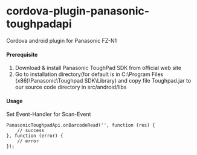 # cordova-plugin-panasonic-toughpadapi

Cordova android plugin for Panasonic FZ-N1

#### Prerequisite
1. Download & install Panasonic ToughPad SDK from official web site
2. Go to installation directory(for default is in C:\Program Files (x86)\Panasonic\Toughpad SDK\Library) and copy file Toughpad.jar to our source code directory in src/android/libs

#### Usage
Set Event-Handler for Scan-Event
```
PanasonicToughpadApi.onBarcodeRead('', function (res) {
    // success
}, function (error) {
    // error
});
```

